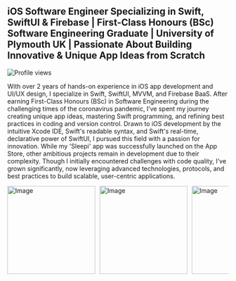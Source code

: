## iOS Software Engineer Specializing in Swift, SwiftUI & Firebase | First-Class Honours (BSc) Software Engineering Graduate | University of Plymouth UK | Passionate About Building Innovative & Unique App Ideas from Scratch

![Profile views](https://komarev.com/ghpvc/?username=KDTechniques&style=flat-square)

With over 2 years of hands-on experience in iOS app development and UI/UX design, I specialize in Swift, SwiftUI, MVVM, and Firebase BaaS. After earning First-Class Honours (BSc) in Software Engineering during the challenging times of the coronavirus pandemic, I’ve spent my journey creating unique app ideas, mastering Swift programming, and refining best practices in coding and version control. Drawn to iOS development by the intuitive Xcode IDE, Swift's readable syntax, and Swift's real-time, declarative power of SwiftUI, I pursued this field with a passion for innovation. While my 'Sleepi' app was successfully launched on the App Store, other ambitious projects remain in development due to their complexity. Though I initially encountered challenges with code quality, I’ve grown significantly, now leveraging advanced technologies, protocols, and best practices to build scalable, user-centric applications.

<div style="display: flex; overflow-x: auto;">
  <img src="https://media.licdn.com/dms/image/v2/D5622AQG_IyKZaD8vrQ/feedshare-shrink_1280/feedshare-shrink_1280/0/1719032735071?e=1733961600&v=beta&t=oomYKmU2HZ5AqqttsofiHyER89m-7IiQNSGzVzdeYOI" alt="Image" width="" height="200" style="margin-right: 10px;">
  <img src="https://media.licdn.com/dms/image/v2/D5622AQHSkACttOL7AA/feedshare-shrink_2048_1536/feedshare-shrink_2048_1536/0/1719137364818?e=1733961600&v=beta&t=g1a9KWh-59o3B3HbBmbp1iOnnxlovlm5YNIrCjCXW4Y" alt="Image" width="" height="200" style="margin-right: 10px;">
  <img src="https://media.licdn.com/dms/image/v2/D5622AQHo9ggayRMJdQ/feedshare-shrink_2048_1536/feedshare-shrink_2048_1536/0/1719183994023?e=1733961600&v=beta&t=54rIX5Ln7LzpH6cO828NjP2uN3S5so85F7YbSWtJlIU" alt="Image" width="" height="200" style="margin-right: 10px;">
  <img src="https://media.licdn.com/dms/image/v2/D5622AQEw9CcIje1Z-Q/feedshare-shrink_2048_1536/feedshare-shrink_2048_1536/0/1718094692104?e=1733961600&v=beta&t=3NoRVaQNjJxH50vH2SoJ3RwqcORqfVem4eJ-ih8lrfg" alt="Image" width="" height="200" style="margin-right: 10px;">
  <img src="https://media.licdn.com/dms/image/v2/D5622AQHiuUcpHqQO4Q/feedshare-shrink_2048_1536/feedshare-shrink_2048_1536/0/1719047902556?e=1733961600&v=beta&t=ZpxJWYX-EjtH2rgnDXBCYQekuhSJAiN_9UoBiCnBwT4" alt="Image" width="" height="200" style="margin-right: 10px;">
  <img src="https://media.licdn.com/dms/image/v2/D5622AQFV6l7W3LrrDQ/feedshare-shrink_1280/feedshare-shrink_1280/0/1719031871727?e=1733961600&v=beta&t=Zkg7diKjSUifZeUc5Irt1PLoXZfELUO3d6IA0yQI5es" alt="Image" width="" height="200" style="margin-right: 10px;">
  <img src="https://media.licdn.com/dms/image/v2/D5622AQGMwWp7cGO1fQ/feedshare-shrink_2048_1536/feedshare-shrink_2048_1536/0/1719101358260?e=1733961600&v=beta&t=XQ79zS1ir4LHrM544gJ7ML-kddsVlAI7eMHF9T8obvo" alt="Image" width="" height="200" style="margin-right: 10px;">
  <img src="https://media.licdn.com/dms/image/v2/D5622AQHmZ7U2mI41WQ/feedshare-shrink_2048_1536/feedshare-shrink_2048_1536/0/1719125614922?e=1733961600&v=beta&t=AMyRbZ91Ykcyz5sLkDtj3QVJ1kaPnjbDtlGasbVcHB0" alt="Image" width="" height="200" style="margin-right: 10px;">
  <img src="https://media.licdn.com/dms/image/v2/D5622AQFRbvWXO-yULg/feedshare-shrink_1280/feedshare-shrink_1280/0/1718094688586?e=1733961600&v=beta&t=6WP7UtaM8kpTDH3qqVi4k8hdVSMAyHH6ztcH_5pNtuc" alt="Image" width="" height="200" style="margin-right: 10px;">
  <img src="https://media.licdn.com/dms/image/v2/D5622AQGZaXzR_sNoLg/feedshare-shrink_2048_1536/feedshare-shrink_2048_1536/0/1718094690141?e=1733961600&v=beta&t=dt_O2q7RUlHApppixohwPWu_85ohmG2J8AQ3lXbU-SM" alt="Image" width="" height="200" style="margin-right: 10px;">
  <img src="https://media.licdn.com/dms/image/v2/D5622AQFQKYL7jZFKWw/feedshare-shrink_2048_1536/feedshare-shrink_2048_1536/0/1719130894894?e=1733961600&v=beta&t=RBPPfGH1-x3LtEHWFcwOuAG44nk1Cihdpz_9lAAC8gw" alt="Image" width="" height="200" style="margin-right: 10px;">
  <img src="https://media.licdn.com/dms/image/v2/D5622AQHmLLBOsM3SgQ/feedshare-shrink_1280/feedshare-shrink_1280/0/1719142026725?e=1733961600&v=beta&t=Imv8XXWGd-N4DlTIcQ5JlLQtbEmviGnVovNSpe5SvgE" alt="Image" width="" height="200" style="margin-right: 10px;">
  <img src="https://media.licdn.com/dms/image/v2/D5622AQEyvROJEq_Mbw/feedshare-shrink_1280/feedshare-shrink_1280/0/1719150124193?e=1733961600&v=beta&t=JARm2tHAFdWKy7LPRWXn7iEZX5todF048PkqvDxMufE" alt="Image" width="" height="200" style="margin-right: 10px;">
  <img src="https://media.licdn.com/dms/image/v2/D5622AQFObN6WXI6zaw/feedshare-shrink_2048_1536/feedshare-shrink_2048_1536/0/1719204664196?e=1733961600&v=beta&t=zE9oAiqpZ8urlolVDosuTaVy847FeeAfMS7oqKn1o6Q" alt="Image" width="" height="200" style="margin-right: 10px;">
</div>
